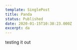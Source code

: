 ```yaml
---
template: SinglePost
title: Panda
status: Published
date: 2020-01-15T10:38:23.000Z
excerpt: da
---
```

testing it out
